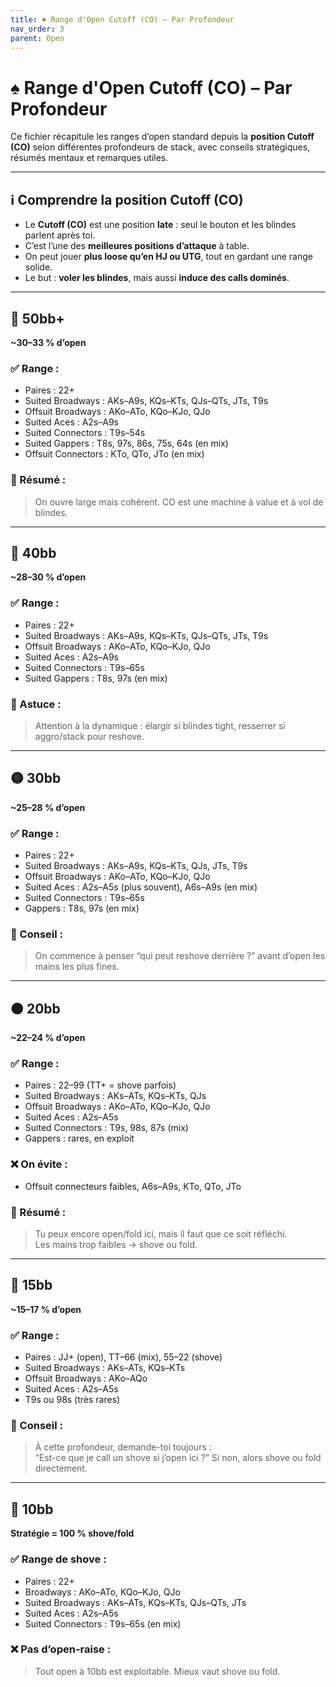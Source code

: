 ```yaml
---
title: ♠️ Range d'Open Cutoff (CO) – Par Profondeur
nav_order: 3
parent: Open
---
```


# ♠️ Range d'Open Cutoff (CO) – Par Profondeur

Ce fichier récapitule les ranges d’open standard depuis la **position Cutoff (CO)** selon différentes profondeurs de stack, avec conseils stratégiques, résumés mentaux et remarques utiles.

---

## ℹ️ Comprendre la position Cutoff (CO)

- Le **Cutoff (CO)** est une position **late** : seul le bouton et les blindes parlent après toi.
- C’est l’une des **meilleures positions d’attaque** à table.
- On peut jouer **plus loose qu’en HJ ou UTG**, tout en gardant une range solide.
- Le but : **voler les blindes**, mais aussi **induce des calls dominés**.

---

## 🔵 50bb+

**~30–33 % d’open**

### ✅ Range :
- Paires : 22+
- Suited Broadways : AKs–A9s, KQs–KTs, QJs–QTs, JTs, T9s
- Offsuit Broadways : AKo–ATo, KQo–KJo, QJo
- Suited Aces : A2s–A9s
- Suited Connectors : T9s–54s
- Suited Gappers : T8s, 97s, 86s, 75s, 64s (en mix)
- Offsuit Connectors : KTo, QTo, JTo (en mix)

### 🧠 Résumé :
> On ouvre large mais cohérent. CO est une machine à value et à vol de blindes.

---

## 🔵 40bb

**~28–30 % d’open**

### ✅ Range :
- Paires : 22+
- Suited Broadways : AKs–A9s, KQs–KTs, QJs–QTs, JTs, T9s
- Offsuit Broadways : AKo–ATo, KQo–KJo, QJo
- Suited Aces : A2s–A9s
- Suited Connectors : T9s–65s
- Suited Gappers : T8s, 97s (en mix)

### 🧠 Astuce :
> Attention à la dynamique : élargir si blindes tight, resserrer si aggro/stack pour reshove.

---

## 🟡 30bb

**~25–28 % d’open**

### ✅ Range :
- Paires : 22+
- Suited Broadways : AKs–A9s, KQs–KTs, QJs, JTs, T9s
- Offsuit Broadways : AKo–ATo, KQo–KJo, QJo
- Suited Aces : A2s–A5s (plus souvent), A6s–A9s (en mix)
- Suited Connectors : T9s–65s
- Gappers : T8s, 97s (en mix)

### 🧠 Conseil :
> On commence à penser “qui peut reshove derrière ?” avant d’open les mains les plus fines.

---

## 🟠 20bb

**~22–24 % d’open**

### ✅ Range :
- Paires : 22–99 (TT+ = shove parfois)
- Suited Broadways : AKs–ATs, KQs–KTs, QJs
- Offsuit Broadways : AKo–ATo, KQo–KJo, QJo
- Suited Aces : A2s–A5s
- Suited Connectors : T9s, 98s, 87s (mix)
- Gappers : rares, en exploit

### ❌ On évite :
- Offsuit connecteurs faibles, A6s–A9s, KTo, QTo, JTo

### 🧠 Résumé :
> Tu peux encore open/fold ici, mais il faut que ce soit réfléchi.  
> Les mains trop faibles → shove ou fold.

---

## 🔴 15bb

**~15–17 % d’open**

### ✅ Range :
- Paires : JJ+ (open), TT–66 (mix), 55–22 (shove)
- Suited Broadways : AKs–ATs, KQs–KTs
- Offsuit Broadways : AKo–AQo
- Suited Aces : A2s–A5s
- T9s ou 98s (très rares)

### 🧠 Conseil :
> À cette profondeur, demande-toi toujours :  
> “Est-ce que je call un shove si j’open ici ?” Si non, alors shove ou fold directement.

---

## 🔴 10bb

**Stratégie = 100 % shove/fold**

### ✅ Range de shove :
- Paires : 22+
- Broadways : AKo–ATo, KQo–KJo, QJo
- Suited Broadways : AKs–ATs, KQs–KTs, QJs–QTs, JTs
- Suited Aces : A2s–A5s
- Suited Connectors : T9s–65s (en mix)

### ❌ Pas d’open-raise :
> Tout open à 10bb est exploitable. Mieux vaut shove ou fold.
